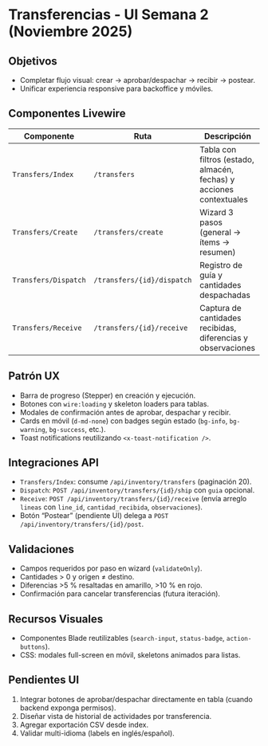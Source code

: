 # Transferencias - UI Semana 2 (Noviembre 2025)

## Objetivos
- Completar flujo visual: crear → aprobar/despachar → recibir → postear.
- Unificar experiencia responsive para backoffice y móviles.

## Componentes Livewire
| Componente | Ruta | Descripción |
|------------|------|-------------|
| `Transfers/Index` | `/transfers` | Tabla con filtros (estado, almacén, fechas) y acciones contextuales |
| `Transfers/Create` | `/transfers/create` | Wizard 3 pasos (general → ítems → resumen) |
| `Transfers/Dispatch` | `/transfers/{id}/dispatch` | Registro de guía y cantidades despachadas |
| `Transfers/Receive` | `/transfers/{id}/receive` | Captura de cantidades recibidas, diferencias y observaciones |

## Patrón UX
- Barra de progreso (Stepper) en creación y ejecución.
- Botones con `wire:loading` y skeleton loaders para tablas.
- Modales de confirmación antes de aprobar, despachar y recibir.
- Cards en móvil (`d-md-none`) con badges según estado (`bg-info`, `bg-warning`, `bg-success`, etc.).
- Toast notifications reutilizando `<x-toast-notification />`.

## Integraciones API
- `Transfers/Index`: consume `/api/inventory/transfers` (paginación 20).
- `Dispatch`: `POST /api/inventory/transfers/{id}/ship` con `guia` opcional.
- `Receive`: `POST /api/inventory/transfers/{id}/receive` (envía arreglo `lineas` con `line_id`, `cantidad_recibida`, `observaciones`).
- Botón “Postear” (pendiente UI) delega a `POST /api/inventory/transfers/{id}/post`.

## Validaciones
- Campos requeridos por paso en wizard (`validateOnly`).
- Cantidades > 0 y origen ≠ destino.
- Diferencias >5 % resaltadas en amarillo, >10 % en rojo.
- Confirmación para cancelar transferencias (futura iteración).

## Recursos Visuales
- Componentes Blade reutilizables (`search-input`, `status-badge`, `action-buttons`).
- CSS: modales full-screen en móvil, skeletons animados para listas.

## Pendientes UI
1. Integrar botones de aprobar/despachar directamente en tabla (cuando backend exponga permisos).
2. Diseñar vista de historial de actividades por transferencia.
3. Agregar exportación CSV desde index.
4. Validar multi-idioma (labels en inglés/español).

